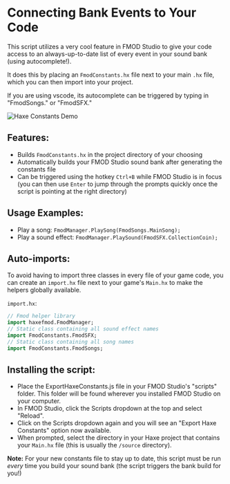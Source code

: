 # Connecting Bank Events to Your Code

This script utilizes a very cool feature in FMOD Studio to give your code access to an always-up-to-date list of every event in your sound bank (using autocomplete!).

It does this by placing an `FmodConstants.hx` file next to your main `.hx` file, which you can then import into your project.

If you are using vscode, its autocomplete can be triggered by typing in "FmodSongs." or "FmodSFX." 

![Haxe Constants Demo](https://raw.githubusercontent.com/Tanz0rz/haxe-fmod/34baff733a24e4301b6b8457066cae870fb22570/HaxeConstants.gif)

## Features:
- Builds `FmodConstants.hx` in the project directory of your choosing
- Automatically builds your FMOD Studio sound bank after generating the constants file
- Can be triggered using the hotkey `Ctrl+B` while FMOD Studio is in focus (you can then use `Enter` to jump through the prompts quickly once the script is pointing at the right directory)

## Usage Examples:
- Play a song: `FmodManager.PlaySong(FmodSongs.MainSong);`
- Play a sound effect: `FmodManager.PlaySound(FmodSFX.CollectionCoin);`

## Auto-imports:

To avoid having to import three classes in every file of your game code, you can create an `import.hx` file next to your game's `Main.hx` to make the helpers globally available.

`import.hx`:
```haxe
// Fmod helper library
import haxefmod.FmodManager;
// Static class containing all sound effect names
import FmodConstants.FmodSFX;
// Static class containing all song names
import FmodConstants.FmodSongs;
```

## Installing the script:
- Place the ExportHaxeConstants.js file in your FMOD Studio's "scripts" folder. This folder will be found wherever you installed FMOD Studio on your computer.
- In FMOD Studio, click the Scripts dropdown at the top and select "Reload". 
- Click on the Scripts dropdown again and you will see an "Export Haxe Constants" option now available.
- When prompted, select the directory in your Haxe project that contains your `Main.hx` file (this is usually the `/source` directory).


**Note:** For your new constants file to stay up to date, this script must be run *every* time you build your sound bank (the script triggers the bank build for you!)
